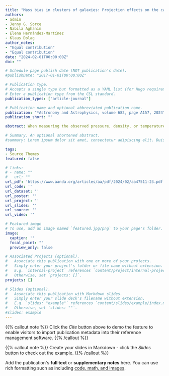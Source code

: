 ```yaml
---
title: "Mass bias in clusters of galaxies: Projection effects on the case study of Virgo replica "
authors:
- admin
- Jenny G. Sorce
- Nabila Aghanim
- Elena Hernández-Martínez
- Klaus Dolag
author_notes:
- "Equal contribution"
- "Equal contribution"
date: "2024-02-01T00:00:00Z"
doi: ""

# Schedule page publish date (NOT publication's date).
#publishDate: "2017-01-01T00:00:00Z"

# Publication type.
# Accepts a single type but formatted as a YAML list (for Hugo requirements).
# Enter a publication type from the CSL standard.
publication_types: ["article-journal"]

# Publication name and optional abbreviated publication name.
publication: "*Astronomy and Astrophysics, volume 682, page A157, 2024"
publication_short: ""

abstract: When measuring the observed pressure, density, or temperature profiles of the intracluster gas, and hence the mass of clusters of galaxies, projection effects or departures from the spherical symmetry hypothesis may induce biases. To estimate how strongly the cluster's observed properties depend on the direction of observation, we use a constrained hydrodynamical simulation of the Virgo cluster that replicates the actual cluster of galaxies. In this case study, we analysed Virgo properties when projected in different directions, including along the Milky Way-Virgo axis, which mimics our observation direction. We compared the hydrostatic mass and the hydrostatic mass bias from the projection along the different observation directions to that derived from the 3D simulation. We show that projection effects impact the determination of Virgo mass. We particularly demonstrate that the mass and pressure along the line of sight correlate with the 2D- and 3D-deprojected electron density and pressure profiles intensity and thus impact the derived hydrostatic mass. We also show that the deviations to the hydrostatic equilibrium induced by pressure discontinuities within the cluster are emphasised by the deprojection process and thus make the hydrostatic mass estimation invalid at these radii. 

# Summary. An optional shortened abstract.
#summary: Lorem ipsum dolor sit amet, consectetur adipiscing elit. Duis posuere tellus ac convallis placerat. Proin tincidunt magna sed ex sollicitudin condimentum.

tags:
- Source Themes
featured: false

# links:
# - name: ""
#   url: ""
url_pdf: 'https://www.aanda.org/articles/aa/pdf/2024/02/aa47511-23.pdf'
url_code: ''
url_dataset: ''
url_poster: ''
url_project: ''
url_slides: ''
url_source: ''
url_video: ''

# Featured image
# To use, add an image named `featured.jpg/png` to your page's folder. 
image:
  caption: ''
  focal_point: ""
  preview_only: false

# Associated Projects (optional).
#   Associate this publication with one or more of your projects.
#   Simply enter your project's folder or file name without extension.
#   E.g. `internal-project` references `content/project/internal-project/index.md`.
#   Otherwise, set `projects: []`.
projects: []

# Slides (optional).
#   Associate this publication with Markdown slides.
#   Simply enter your slide deck's filename without extension.
#   E.g. `slides: "example"` references `content/slides/example/index.md`.
#   Otherwise, set `slides: ""`.
#slides: example
---
```


{{% callout note %}}
Click the *Cite* button above to demo the feature to enable visitors to import publication metadata into their reference management software.
{{% /callout %}}

{{% callout note %}}
Create your slides in Markdown - click the *Slides* button to check out the example.
{{% /callout %}}

Add the publication's **full text** or **supplementary notes** here. You can use rich formatting such as including [code, math, and images](https://docs.hugoblox.com/content/writing-markdown-latex/).
